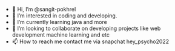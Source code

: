 - 👋 Hi, I’m @sangit-pokhrel
- 👀 I’m interested in coding and developing.
- 🌱 I’m currently learning java and more
- 💞️ I’m looking to collaborate on developing projects like web development machine learning and etc
- 📫 How to reach me contact me via snapchat hey_psycho2022

<!---
sangit-pokhrel/sangit-pokhrel is a ✨ special ✨ repository because its `README.md` (this file) appears on your GitHub profile.
You can click the Preview link to take a look at your changes.
--->

